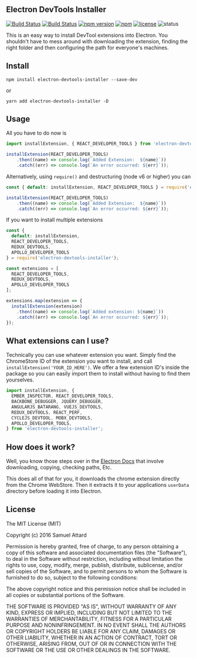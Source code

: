 Electron DevTools Installer
---------------------------

[![Build Status](https://travis-ci.org/MarshallOfSound/electron-devtools-installer.svg?branch=master)](https://travis-ci.org/MarshallOfSound/electron-devtools-installer)
[![Build Status](https://ci.appveyor.com/api/projects/status/um3h4xqen7vql7o2/branch/master?svg=true)](https://ci.appveyor.com/project/MarshallOfSound/electron-devtools-installer/branch/master)
[![npm version](https://badge.fury.io/js/electron-devtools-installer.svg)](https://www.npmjs.com/package/electron-devtools-installer)
[![npm](https://img.shields.io/npm/dt/electron-devtools-installer.svg?maxAge=2592000)](https://www.npmjs.com/package/electron-devtools-installer)
[![license](https://img.shields.io/github/license/GPMDP/electron-devtools-installer.svg?maxAge=2592000)](https://github.com/GPMDP/electron-devtools-installer/blob/master/LICENSE)
![status](https://img.shields.io/badge/Status-%20Ready%20for%20Awesome-red.svg)

This is an easy way to install DevTool extensions into Electron.  You shouldn't
have to mess around with downloading the extension, finding the right folder and
then configuring the path for everyone's machines.

## Install

```
npm install electron-devtools-installer --save-dev
```
or
```
yarn add electron-devtools-installer -D
```

## Usage
All you have to do now is

```js
import installExtension, { REACT_DEVELOPER_TOOLS } from 'electron-devtools-installer';

installExtension(REACT_DEVELOPER_TOOLS)
    .then((name) => console.log(`Added Extension:  ${name}`))
    .catch((err) => console.log(`An error occurred: ${err}`));
```

Alternatively, using `require()` and destructuring (node v6 or higher) you can

```js
const { default: installExtension, REACT_DEVELOPER_TOOLS } = require('electron-devtools-installer');

installExtension(REACT_DEVELOPER_TOOLS)
    .then((name) => console.log(`Added Extension:  ${name}`))
    .catch((err) => console.log(`An error occurred: ${err}`));
```

If you want to install multiple extensions

```js
const { 
  default: installExtension, 
  REACT_DEVELOPER_TOOLS, 
  REDUX_DEVTOOLS, 
  APOLLO_DEVELOPER_TOOLS 
} = require('electron-devtools-installer');

const extensions = [
  REACT_DEVELOPER_TOOLS, 
  REDUX_DEVTOOLS,
  APOLLO_DEVELOPER_TOOLS
];

extensions.map(extension => {
  installExtension(extension)
    .then((name) => console.log(`Added extension: ${name}`))
    .catch((err) => console.log(`An error occurred: ${err}`));
});
````

## What extensions can I use?

Technically you can use whatever extension you want.  Simply find the ChromeStore ID
of the extension you want to install, and call `installExtension('YOUR_ID_HERE')`.  We
offer a few extension ID's inside the package so you can easily import them to install without
having to find them yourselves.

```js
import installExtension, {
  EMBER_INSPECTOR, REACT_DEVELOPER_TOOLS,
  BACKBONE_DEBUGGER, JQUERY_DEBUGGER,
  ANGULARJS_BATARANG, VUEJS_DEVTOOLS,
  REDUX_DEVTOOLS, REACT_PERF,
  CYCLEJS_DEVTOOL, MOBX_DEVTOOLS,
  APOLLO_DEVELOPER_TOOLS,
} from 'electron-devtools-installer';
```

## How does it work?

Well, you know those steps over in the [Electron Docs](https://github.com/electron/electron/blob/master/docs/tutorial/devtools-extension.md)
that involve downloading, copying, checking paths, Etc.

This does all of that for you, it downloads the chrome extension directly from
the Chrome WebStore.  Then it extracts it to your applications `userData` directory
before loading it into Electron.


License
-------

The MIT License (MIT)

Copyright (c) 2016 Samuel Attard

Permission is hereby granted, free of charge, to any person obtaining a copy of
this software and associated documentation files (the "Software"), to deal in
the Software without restriction, including without limitation the rights to
use, copy, modify, merge, publish, distribute, sublicense, and/or sell copies of
the Software, and to permit persons to whom the Software is furnished to do so,
subject to the following conditions:

The above copyright notice and this permission notice shall be included in all
copies or substantial portions of the Software.

THE SOFTWARE IS PROVIDED "AS IS", WITHOUT WARRANTY OF ANY KIND, EXPRESS OR
IMPLIED, INCLUDING BUT NOT LIMITED TO THE WARRANTIES OF MERCHANTABILITY, FITNESS
FOR A PARTICULAR PURPOSE AND NONINFRINGEMENT. IN NO EVENT SHALL THE AUTHORS OR
COPYRIGHT HOLDERS BE LIABLE FOR ANY CLAIM, DAMAGES OR OTHER LIABILITY, WHETHER
IN AN ACTION OF CONTRACT, TORT OR OTHERWISE, ARISING FROM, OUT OF OR IN
CONNECTION WITH THE SOFTWARE OR THE USE OR OTHER DEALINGS IN THE SOFTWARE.
